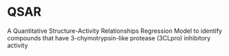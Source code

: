 # QSAR
A Quantitative Structure-Activity Relationships Regression Model to identify compounds that have 3-chymotrypsin-like protease (3CLpro) inhibitory activity
